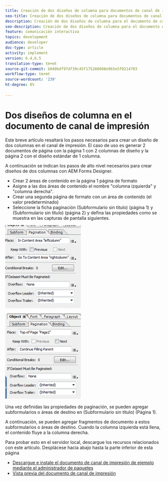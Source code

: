 ```yaml
---
title: Creación de dos diseños de columna para documentos de canal de impresión
seo-title: Creación de dos diseños de columna para documentos de canal de impresión
description: Creación de dos diseños de columna para el documento de canal de impresión
seo-description: Creación de dos diseños de columna para el documento de canal de impresión
feature: comunicación interactiva
topics: development
audience: developer
doc-type: article
activity: implement
version: 6.4,6.5
translation-type: tm+mt
source-git-commit: b040bdf97df39c45f175288608e965e5f0214703
workflow-type: tm+mt
source-wordcount: '239'
ht-degree: 0%

---
```



# Dos diseños de columna en el documento de canal de impresión

Este breve artículo resaltará los pasos necesarios para crear un diseño de dos columnas en el canal de impresión. El caso de uso es generar 2 documentos de página con la página 1 con 2 columnas de diseño y la página 2 con el diseño estándar de 1 columna.

A continuación se indican los pasos de alto nivel necesarios para crear diseños de dos columnas con AEM Forms Designer.

* Crear 2 áreas de contenido en la página 1 página de formato
* Asigne a las dos áreas de contenido el nombre &quot;columna izquierda&quot; y &quot;columna derecha&quot;.
* Crear una segunda página de formato con un área de contenido (el valor predeterminado)
* Seleccione la ficha paginación (Subformulario sin título) (página 1) y (Subformulario sin título) (página 2) y defina las propiedades como se muestra en las capturas de pantalla siguientes.

![page1](assets/untitledsubform_paginationproperties.gif)

![page2](assets/untitled_subformpage2.gif)

Una vez definidas las propiedades de paginación, se pueden agregar subformularios o áreas de destino en (Subformulario sin título) (Página 1).

A continuación, se pueden agregar fragmentos de documento a estos subformularios o áreas de destino. Cuando la columna izquierda está llena, el contenido fluye a la columna derecha.

Para probar esto en el servidor local, descargue los recursos relacionados con este artículo. Desplácese hacia abajo hasta la parte inferior de esta página

* [Descargue e instale el documento de canal de impresión de ejemplo mediante el administrador de paquetes](assets/print-channel-with-two-column-layout.zip)
* [Vista previa del documento de canal de impresión](http://localhost:4502/content/dam/formsanddocuments/2columnlayout/jcr:content?channel=print&amp;mode=preview&amp;dataRef=service%3A%2F%2FFnDTestData&amp;wcmmode=disabled)

